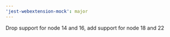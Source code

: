 ```yaml
---
'jest-webextension-mock': major
---
```


Drop support for node 14 and 16, add support for node 18 and 22

